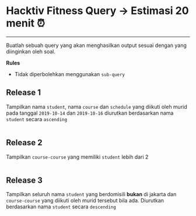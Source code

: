 # Hacktiv Fitness Query -> Estimasi 20 menit ⏰

---

Buatlah sebuah query yang akan menghasilkan output sesuai dengan yang diinginkan oleh soal.

**Rules**
- Tidak diperbolehkan menggunakan `sub-query`

 ## Release 1

Tampilkan nama `student`, nama `course` dan `schedule` yang diikuti oleh murid pada tanggal `2019-10-14` dan `2019-10-16` diurutkan berdasarkan nama `student` secara `ascending`

```sql
```

## Release 2

Tampilkan `course-course` yang memiliki `student` lebih dari 2


```sql
```


## Release 3
Tampilkan seluruh nama `student` yang berdomisili **bukan** di jakarta dan  `course-course` yang diikuti oleh murid tersebut bila ada. Diurutkan berdasarkan nama `student` secara `descending` 

```sql
```
